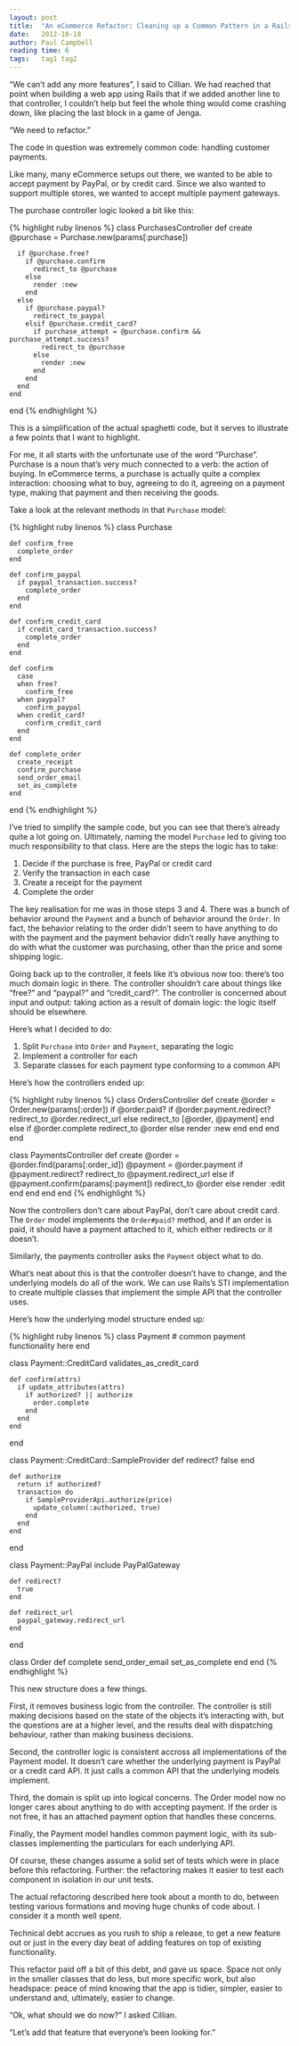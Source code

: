 ```yaml
---
layout: post
title:  "An eCommerce Refactor: Cleaning up a Common Pattern in a Rails eCommerce App"
date:   2012-10-18
author: Paul Campbell
reading time: 6
tags:   tag1 tag2
---
```


“We can’t add any more features”, I said to Cillian. We had reached that point when building a web app using Rails that if we added another line to that controller, I couldn’t help but feel the whole thing would come crashing down, like placing the last block in a game of Jenga.

“We need to refactor.”

The code in question was extremely common code: handling customer payments.

Like many, many eCommerce setups out there, we wanted to be able to accept payment by PayPal, or by credit card. Since we also wanted to support multiple stores, we wanted to accept multiple payment gateways.

The purchase controller logic looked a bit like this:

{% highlight ruby linenos %}
  class PurchasesController
    def create
      @purchase = Purchase.new(params[:purchase])
   
      if @purchase.free?
        if @purchase.confirm
          redirect_to @purchase
        else
          render :new
        end
      else
        if @purchase.paypal?
          redirect_to_paypal
        elsif @purchase.credit_card?
          if purchase_attempt = @purchase.confirm && purchase_attempt.success?
            redirect_to @purchase
          else
            render :new
          end
        end
      end
    end
  end
{% endhighlight %}

This is a simplification of the actual spaghetti code, but it serves to illustrate a few points that I want to highlight.

For me, it all starts with the unfortunate use of the word “Purchase”. Purchase is a noun that’s very much connected to a verb: the action of buying. In eCommerce terms, a purchase is actually quite a complex interaction: choosing what to buy, agreeing to do it, agreeing on a payment type, making that payment and then receiving the goods.

Take a look at the relevant methods in that `Purchase` model:

{% highlight ruby linenos %}
  class Purchase
   
    def confirm_free
      complete_order
    end
   
    def confirm_paypal
      if paypal_transaction.success?
        complete_order
      end
    end
   
    def confirm_credit_card
      if credit_card_transaction.success?
        complete_order
      end
    end
   
    def confirm
      case
      when free?
        confirm_free
      when paypal?
        confirm_paypal
      when credit_card?
        confirm_credit_card
      end
    end
   
    def complete_order
      create_receipt
      confirm_purchase
      send_order_email
      set_as_complete
    end
  end
{% endhighlight %}

I’ve tried to simplify the sample code, but you can see that there’s already quite a lot going on. Ultimately, naming the model `Purchase` led to giving too much responsibility to that class. Here are the steps the logic has to take:

1. Decide if the purchase is free, PayPal or credit card
2. Verify the transaction in each case
3. Create a receipt for the payment
4. Complete the order

The key realisation for me was in those steps 3 and 4. There was a bunch of behavior around the `Payment` and a bunch of behavior around the `Order`. In fact, the behavior relating to the order didn’t seem to have anything to do with the payment and the payment behavior didn’t really have anything to do with what the customer was purchasing, other than the price and some shipping logic.

Going back up to the controller, it feels like it’s obvious now too: there’s too much domain logic in there. The controller shouldn’t care about things like “free?” and “paypal?” and “credit_card?”. The controller is concerned about input and output: taking action as a result of domain logic: the logic itself should be elsewhere.

Here’s what I decided to do:

1. Split `Purchase` into `Order` and `Payment`, separating the logic
2. Implement a controller for each
3. Separate classes for each payment type conforming to a common API

Here’s how the controllers ended up:

{% highlight ruby linenos %}
  class OrdersController
    def create
      @order = Order.new(params[:order])
      if @order.paid?
        if @order.payment.redirect?
          redirect_to @order.redirect_url
        else
          redirect_to [@order, @payment]
        end
      else
        if @order.complete
          redirect_to @order
        else
          render :new
        end
      end
    end
  end
   
  class PaymentsController
    def create
      @order = @order.find(params[:order_id])
      @payment = @order.payment
      if @payment.redirect?
        redirect_to @payment.redirect_url
      else
        if @payment.confirm(params[:payment])
          redirect_to @order
        else
          render :edit
        end
      end
    end
  end
{% endhighlight %}

Now the controllers don’t care about PayPal, don’t care about credit card. The `Order` model implements the `Order#paid?` method, and if an order is paid, it should have a payment attached to it, which either redirects or it doesn’t.

Similarly, the payments controller asks the `Payment` object what to do.

What’s neat about this is that the controller doesn’t have to change, and the underlying models do all of the work. We can use Rails’s STI implementation to create multiple classes that implement the simple API that the controller uses.

Here’s how the underlying model structure ended up:

{% highlight ruby linenos %}
  class Payment
    # common payment functionality here
  end
   
  class Payment::CreditCard
    validates_as_credit_card
   
    def confirm(attrs)
      if update_attributes(attrs)
        if authorized? || authorize
          order.complete
        end
      end
    end
  end
   
  class Payment::CreditCard::SampleProvider
    def redirect?
      false
    end
   
    def authorize
      return if authorized?
      transaction do
        if SampleProviderApi.authorize(price)
          update_column(:authorized, true)
        end
      end
    end
  end
   
  class Payment::PayPal
    include PayPalGateway
   
    def redirect?
      true
    end
   
    def redirect_url
      paypal_gateway.redirect_url
    end
  end
   
  class Order
    def complete
      send_order_email
      set_as_complete
    end
  end
{% endhighlight %}

This new structure does a few things.

First, it removes business logic from the controller. The controller is still making decisions based on the state of the objects it’s interacting with, but the questions are at a higher level, and the results deal with dispatching behaviour, rather than making business decisions.

Second, the controller logic is consistent accross all implementations of the Payment model. It doesn’t care whether the underlying payment is PayPal or a credit card API. It just calls a common API that the underlying models implement.

Third, the domain is split up into logical concerns. The Order model now no longer cares about anything to do with accepting payment. If the order is not free, it has an attached payment option that handles these concerns.

Finally, the Payment model handles common payment logic, with its sub-classes implementing the particulars for each underlying API.

Of course, these changes assume a solid set of tests which were in place before this refactoring. Further: the refactoring makes it easier to test each component in isolation in our unit tests.

The actual refactoring described here took about a month to do, between testing various formations and moving huge chunks of code about. I consider it a month well spent.

Technical debt accrues as you rush to ship a release, to get a new feature out or just in the every day beat of adding features on top of existing functionality.

This refactor paid off a bit of this debt, and gave us space. Space not only in the smaller classes that do less, but more specific work, but also headspace: peace of mind knowing that the app is tidier, simpler, easier to understand and, ultimately, easier to change.

“Ok, what should we do now?” I asked Cillian.

“Let’s add that feature that everyone’s been looking for.”

